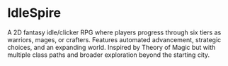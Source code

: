 # IdleSpire
A 2D fantasy idle/clicker RPG where players progress through six tiers as warriors, mages, or crafters. Features automated advancement, strategic choices, and an expanding world. Inspired by Theory of Magic but with multiple class paths and broader exploration beyond the starting city.
